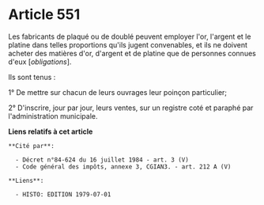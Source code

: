 # Article 551

Les fabricants de plaqué ou de doublé peuvent employer l'or, l'argent et le platine dans telles proportions qu'ils jugent
convenables, et ils ne doivent acheter des matières d'or, d'argent et de platine que de personnes connues d'eux
[*obligations*].

Ils sont tenus :

1° De mettre sur chacun de leurs ouvrages leur poinçon particulier;

2° D'inscrire, jour par jour, leurs ventes, sur un registre coté et paraphé par l'administration municipale.

**Liens relatifs à cet article**

	**Cité par**:

	  - Décret n°84-624 du 16 juillet 1984 - art. 3 (V)
	  - Code général des impôts, annexe 3, CGIAN3. - art. 212 A (V)

	**Liens**:

	  - HISTO: EDITION 1979-07-01
